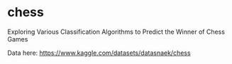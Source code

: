 # chess
Exploring Various Classification Algorithms to Predict the Winner of Chess Games

Data here: https://www.kaggle.com/datasets/datasnaek/chess
